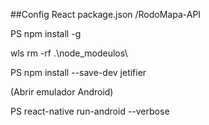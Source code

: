 ##Config React
package.json /RodoMapa-API

PS
npm install -g

wls
rm -rf .\node_modeulos\

PS
npm install --save-dev jetifier

(Abrir emulador Android)

PS
react-native run-android --verbose

